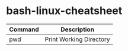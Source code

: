 # bash-linux-cheatsheet


| Command   |   Description  |
| ---       |   ---          |
|  pwd      |  Print Working Directory  |
